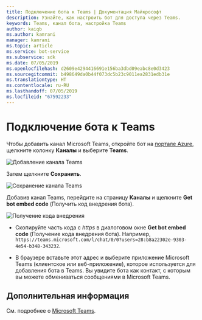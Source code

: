 ```yaml
---
title: Подключение бота к Teams | Документация Майкрософт
description: Узнайте, как настроить бот для доступа через Teams.
keywords: Teams, канал бота, настройка Teams
author: kaiqb
ms.author: kamrani
manager: kamrani
ms.topic: article
ms.service: bot-service
ms.subservice: sdk
ms.date: 07/05/2019
ms.openlocfilehash: d2609e4294416691e156ba3dbd09eabc8e0d3423
ms.sourcegitcommit: b498649da0b44f073dc5b23c9011ea2831edb31e
ms.translationtype: HT
ms.contentlocale: ru-RU
ms.lasthandoff: 07/05/2019
ms.locfileid: "67592233"
---
```

# <a name="connect-a-bot-to-teams"></a>Подключение бота к Teams

Чтобы добавить канал Microsoft Teams, откройте бот на [портале Azure](https://portal.azure.com), щелкните колонку **Каналы** и выберите **Teams**.

![Добавление канала Teams](media/teams/connect-teams-channel.png)

Затем щелкните **Сохранить**.

![Сохранение канала Teams](media/teams/save-teams-channel.png)

Добавив канал Teams, перейдите на страницу **Каналы** и щелкните **Get bot embed code** (Получить код внедрения бота).

![Получение кода внедрения](media/teams/get-embed-code.png)

- Скопируйте часть кода с _https_ в диалоговом окне **Get bot embed code** (Получение кода внедрения бота). Например, `https://teams.microsoft.com/l/chat/0/0?users=28:b8a22302e-9303-4e54-b348-343232`. 

- В браузере вставьте этот адрес и выберите приложение Microsoft Teams (клиентское или веб-приложение), которое используется для добавления бота в Teams. Вы увидите бота как контакт, с которым вы можете обмениваться сообщениями в Microsoft Teams. 

## <a name="additional-information"></a>Дополнительная информация
См. подробнее о [Microsoft Teams](https://docs.microsoft.com/en-us/microsoftteams/platform/overview). 
